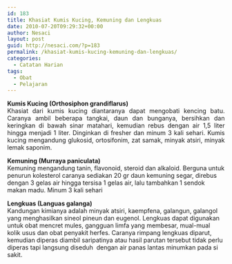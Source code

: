 ```yaml
---
id: 183
title: Khasiat Kumis Kucing, Kemuning dan Lengkuas
date: 2010-07-20T09:29:32+00:00
author: Nesaci
layout: post
guid: http://nesaci.com/?p=183
permalink: /khasiat-kumis-kucing-kemuning-dan-lengkuas/
categories:
  - Catatan Harian
tags:
  - Obat
  - Pelajaran﻿
---
```

<p style="text-align: justify;">
  <strong>Kumis Kucing (Orthosiphon grandiflarus)</strong><br /> Khasiat dari kumis kucing diantaranya dapat mengobati kencing batu. Caranya ambil beberapa tangkai, daun dan bunganya, bersihkan dan keringkan di bawah sinar matahari, kemudian rebus dengan air 1,5 liter hingga menjadi 1 liter. Dinginkan di fresher dan minum 3 kali sehari. Kumis kucing mengandung glukosid, ortosifonim, zat samak, minyak atsiri, minyak lemak saponim.
</p>

**Kemuning (Murraya paniculata)**  
Kemuning mengandung tanin, flavonoid, steroid dan alkaloid. Berguna untuk penurun kolesterol caranya sediakan 20 gr daun kemuning segar, direbus dengan 3 gelas air hingga tersisa 1 gelas air, lalu tambahkan 1 sendok makan madu. Minum 3 kali sehari

**Lengkuas (Languas galanga)**  
Kandungan kimianya adalah minyak atsiri, kaempfena, galangun, galangol yang menghasilkan sineol pineun dan eugenol. Lengkuas dapat digunakan untuk obat mencret mules, gangguan limfa yang membesar, mual-mual kolik usus dan obat penyakit herfes. Caranya rimpang lengkuas diparut, kemudian diperas diambil saripatinya atau hasil parutan tersebut tidak perlu diperas tapi langsung diseduh  dengan air panas lantas minumkan pada si sakit.